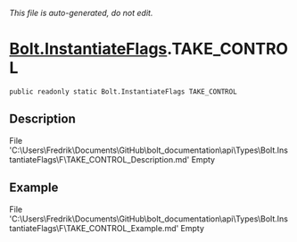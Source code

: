 *This file is auto-generated, do not edit.*

# [Bolt.InstantiateFlags](Types/Bolt.InstantiateFlags.md).TAKE_CONTROL
`public readonly static Bolt.InstantiateFlags TAKE_CONTROL`
## Description
File 'C:\Users\Fredrik\Documents\GitHub\bolt_documentation\api\Types\Bolt.InstantiateFlags\F\TAKE_CONTROL_Description.md' Empty
## Example
File 'C:\Users\Fredrik\Documents\GitHub\bolt_documentation\api\Types\Bolt.InstantiateFlags\F\TAKE_CONTROL_Example.md' Empty
